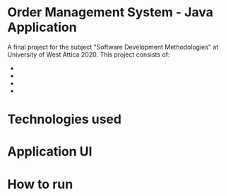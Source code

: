 # Order Management System - Java Application

A final project for the subject "Software Development Methodologies" at University of West Attica 2020. 
This project consists of: 

*
*
*
*


# Technologies used 


# Application UI


# How to run 







